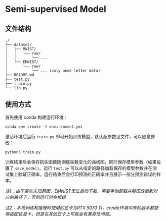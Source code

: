 # Semi-supervised Model

## 文件结构

```
./
├── dataset/
│   ├── MNIST/
│   │   └── raw/
│   │       └── ...
│   └── EMNIST/
│       └── raw/
│           └── ... (only need letter data)
├── README.md
├── test.py
├── train.py
└── lib.py
```

## 使用方式
首先使用 conda 构建运行环境：
```shell
conda env create -f environment.yml
```
激活环境后运行 `train.py` 即可开始训练模型，默认超参数见文件，可以随意修改：
```shell
python3 train.py
```
训练结束后会保存损失函数随训练轮数变化的曲线图，同时保存模型参数（如果设置了 `save_model`）。运行 `test.py` 可以从指定的路径加载保存的模型参数并在测试集上验证正确率，运行结束后会打印预测的正确率并且展示一部分预测错误的样本。

*注1：由于某些未知原因，EMNIST无法自动下载，需要手动卸载并解压放置到对应的路径下，否则运行时会报错*

*注2：本地训练和推理时使用的显卡为RTX 5070 Ti，conda环境中库的版本都能够适配该显卡，但是在其他显卡上可能会有兼容性问题。*